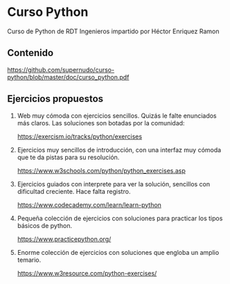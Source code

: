 # Curso Python
Curso de Python de RDT Ingenieros impartido por Héctor Enriquez Ramon

## Contenido

https://github.com/supernudo/curso-python/blob/master/doc/curso_python.pdf

## Ejercicios propuestos

1. Web muy cómoda con ejercicios sencillos. Quizás le falte enunciados más claros. Las soluciones son botadas por la comunidad:

	https://exercism.io/tracks/python/exercises

2. Ejercicios muy sencillos de introducción, con una interfaz muy cómoda que te da pistas para su resolución.

	https://www.w3schools.com/python/python_exercises.asp

3. Ejercicios guiados con interprete para ver la solución, sencillos con dificultad creciente. Hace falta registro.

	https://www.codecademy.com/learn/learn-python

4. Pequeña colección de ejercicios con soluciones para practicar los tipos básicos de python.

	https://www.practicepython.org/

5. Enorme colección de ejercicios con soluciones que engloba un amplio temario.

	https://www.w3resource.com/python-exercises/


	


